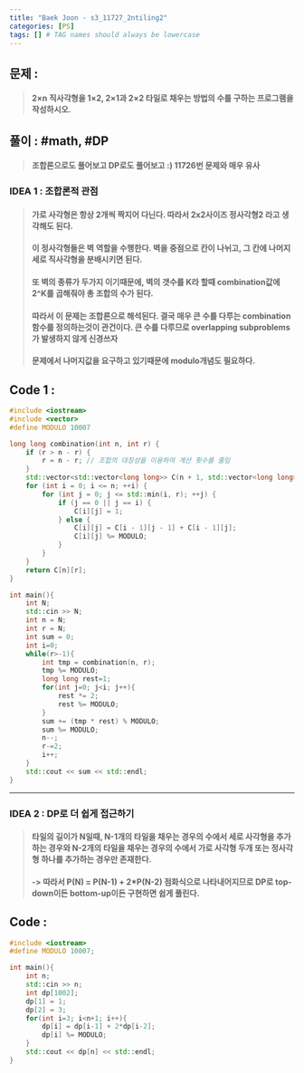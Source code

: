 ```yaml
---
title: "Baek Joon - s3_11727_2ntiling2"
categories: [PS]
tags: [] # TAG names should always be lowercase
---
```

## 문제 : 
> #### 2×n 직사각형을 1×2, 2×1과 2×2 타일로 채우는 방법의 수를 구하는 프로그램을 작성하시오.

## 풀이 : #math, #DP
> #### 조합론으로도 풀어보고 DP로도 풀어보고 :) 11726번 문제와 매우 유사

### IDEA 1 : 조합론적 관점
> #### 가로 사각형은 항상 2개씩 짝지어 다닌다. 따라서 2x2사이즈 정사각형2 라고 생각해도 된다.
> #### 이 정사각형들은 벽 역할을 수행한다. 벽을 중점으로 칸이 나뉘고, 그 칸에 나머지 세로 직사각형을 분배시키면 된다.
> #### 또 벽의 종류가 두가지 이기때문에, 벽의 갯수를 K라 할때 combination값에 2^K를 곱해줘야 총 조합의 수가 된다.
> #### 따라서 이 문제는 조합론으로 해석된다. 결국 매우 큰 수를 다루는 combination함수를 정의하는것이 관건이다. 큰 수를 다루므로 overlapping subproblems가 발생하지 않게 신경쓰자
> #### 문제에서 나머지값을 요구하고 있기때문에 modulo개념도 필요하다.

## Code 1 :
```cpp
#include <iostream>
#include <vector>
#define MODULO 10007

long long combination(int n, int r) {
    if (r > n - r) {
        r = n - r; // 조합의 대칭성을 이용하여 계산 횟수를 줄임
    }
    std::vector<std::vector<long long>> C(n + 1, std::vector<long long>(r + 1, 0));
    for (int i = 0; i <= n; ++i) {
        for (int j = 0; j <= std::min(i, r); ++j) {
            if (j == 0 || j == i) {
                C[i][j] = 1;
            } else {
                C[i][j] = C[i - 1][j - 1] + C[i - 1][j];
                C[i][j] %= MODULO;
            }
        }
    }
    return C[n][r];
}

int main(){
    int N;
    std::cin >> N;
    int n = N;
    int r = N;
    int sum = 0;
    int i=0;
    while(r>-1){
        int tmp = combination(n, r);
        tmp %= MODULO;
        long long rest=1;
        for(int j=0; j<i; j++){
            rest *= 2;
            rest %= MODULO;
        }
        sum += (tmp * rest) % MODULO;
        sum %= MODULO;
        n--;
        r-=2;
        i++;
    }
    std::cout << sum << std::endl;
}
```
---------------------------------
### IDEA 2 : DP로 더 쉽게 접근하기
> #### 타일의 길이가 N일때, N-1개의 타일을 채우는 경우의 수에서 세로 사각형을 추가하는 경우와 N-2개의 타일을 채우는 경우의 수에서 가로 사각형 두개 또는 정사각형 하나를 추가하는 경우만 존재한다.
> #### -> 따라서 P(N) = P(N-1) + 2*P(N-2) 점화식으로 나타내어지므로 DP로 top-down이든 bottom-up이든 구현하면 쉽게 풀린다.

## Code :
```cpp
#include <iostream>
#define MODULO 10007;

int main(){
    int n;
    std::cin >> n;
    int dp[1002];
    dp[1] = 1;
    dp[2] = 3;
    for(int i=3; i<n+1; i++){
        dp[i] = dp[i-1] + 2*dp[i-2];
        dp[i] %= MODULO;
    }
    std::cout << dp[n] << std::endl;
}
```
